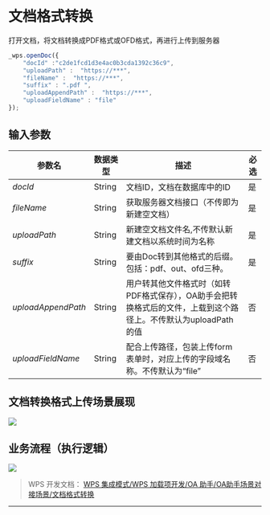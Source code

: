 # 文档格式转换

打开文档，将文档转换成PDF格式或OFD格式，再进行上传到服务器

``` JavaScript
_wps.openDoc({
    "docId" :"c2de1fcd1d3e4ac0b3cda1392c36c9",
    "uploadPath" :  "https://***",
    "fileName" :  "https://***",
    "suffix" : ".pdf ",
    "uploadAppendPath" :  "https://***",
    "uploadFieldName" : "file"
});
```

## 输入参数

| 参数名           | 数据类型 | 描述                                                       | 必选 |
|------------------|----------|---------------------------------------------------------------------------|------|
| *docId*            | String   | 文档ID，文档在数据库中的ID                                            | 是   |
| *fileName*         | String   | 获取服务器文档接口（不传即为新建空文档）                                  | 是   |
| *uploadPath*       | String   | 新建空文档文件名,不传默认新建文档以系统时间为名称                            | 是   |
| *suffix*           | String   | 要由Doc转到其他格式的后缀。包括：pdf、out、ofd三种。                              | 是   |
| *uploadAppendPath* | String   | 用户转其他文件格式时（如转PDF格式保存），OA助手会把转换格式后的文件，上载到这个路径上。不传默认为uploadPath的值 | 否   |
| *uploadFieldName*  | String   | 配合上传路径，包装上传form表单时，对应上传的字段域名称。不传默认为“file”   | 否   |

## 文档转换格式上传场景展现

![](服务器端图像/转换格式上传.gif)

## 业务流程（执行逻辑）

![](服务器端图像/文档转换上传.png)

> WPS 开发文档： [WPS 集成模式/WPS 加载项开发/OA 助手/OA助手场景对接场景/文档格式转换](https://qn.cache.wpscdn.cn/encs/doc/office_v19/topics/WPS%20%E9%9B%86%E6%88%90%E6%A8%A1%E5%BC%8F/WPS%20%E5%8A%A0%E8%BD%BD%E9%A1%B9%E5%BC%80%E5%8F%91/OA%20%E5%8A%A9%E6%89%8B/OA%E5%8A%A9%E6%89%8B%E5%9C%BA%E6%99%AF%E5%AF%B9%E6%8E%A5%E5%9C%BA%E6%99%AF/%E6%96%87%E6%A1%A3%E6%A0%BC%E5%BC%8F%E8%BD%AC%E6%8D%A2.html)

------------------------------------------------------------------------
